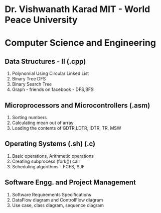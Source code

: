 # Dr. Vishwanath Karad MIT - World Peace University
# Computer Science and Engineering


## Data Structures - II	(.cpp)
1. Polynomial Using Circular Linked List
2. Binary Tree DFS
3. Binary Search Tree
4. Graph - friends on facebook - DFS,BFS

## Microprocessors and Microcontrollers (.asm)
1. Sorting numbers
2. Calculating mean out of array
3. Loading the contents of GDTR,LDTR, IDTR, TR, MSW

## Operating Systems (.sh) (.c)
1. Basic operations, Arithmetic operations
2. Creating subprocess (fork()) call
3. Scheduling algorithms - FCFS, SJF

## Software Engg. and Project Management
1. Software Requirements Specifications
2. DataFlow diagram and ControlFlow diagram
3. Use case, class diagram, sequence diagram

